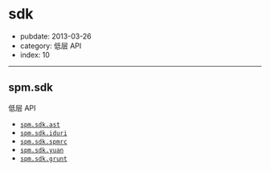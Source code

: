 # sdk

- pubdate: 2013-03-26
- category: 低层 API
- index: 10

----------


## spm.sdk

低层 API

- [`spm.sdk.ast`](https://github.com/spmjs/cmd-util/blob/master/docs/ast.md)
- [`spm.sdk.iduri`](https://github.com/spmjs/cmd-util/blob/master/docs/iduri.md)
- [`spm.sdk.spmrc`](https://github.com/spmjs/spmrc)
- [`spm.sdk.yuan`](./yuan.md)
- [`spm.sdk.grunt`](./grunt.md)